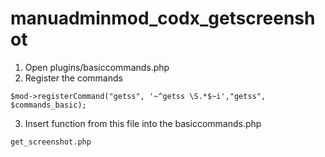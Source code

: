 # manuadminmod_codx_getscreenshot

1. Open plugins/basiccommands.php
2. Register the commands
```
$mod->registerCommand("getss", '~^getss \S.*$~i',"getss", $commands_basic);
```

3. Insert function from this file into the basiccommands.php
```
get_screenshot.php
```
